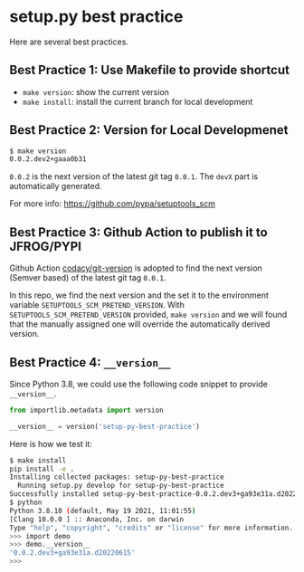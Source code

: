 # setup.py best practice
Here are several best practices.

## Best Practice 1: Use Makefile to provide shortcut
+ `make version`: show the current version
+ `make install`: install the current branch for local development

## Best Practice 2: Version for Local Developmenet
``` bash
$ make version
0.0.2.dev2+gaaa0b31
```
`0.0.2` is the next version of the latest git tag `0.0.1`. The `devX` part is automatically generated.

For more info: https://github.com/pypa/setuptools_scm

## Best Practice 3: Github Action to publish it to JFROG/PYPI
Github Action [codacy/git-version](https://github.com/codacy/git-version) is adopted to find the next version (Semver based) of the latest git tag `0.0.1`.

In this repo, we find the next version and the set it to the environment variable `SETUPTOOLS_SCM_PRETEND_VERSION`. With `SETUPTOOLS_SCM_PRETEND_VERSION` provided, `make version` and we will found that the manually assigned one will override the automatically derived version.

## Best Practice 4: `__version__`
Since Python 3.8, we could use the following code snippet to provide `__version__`.

``` python
from importlib.metadata import version

__version__ = version('setup-py-best-practice')
```

Here is how we test it:
``` bash
$ make install
pip install -e .
Installing collected packages: setup-py-best-practice
  Running setup.py develop for setup-py-best-practice
Successfully installed setup-py-best-practice-0.0.2.dev3+ga93e31a.d20220615
$ python
Python 3.8.10 (default, May 19 2021, 11:01:55)
[Clang 10.0.0 ] :: Anaconda, Inc. on darwin
Type "help", "copyright", "credits" or "license" for more information.
>>> import demo
>>> demo.__version__
'0.0.2.dev3+ga93e31a.d20220615'
>>>
```
